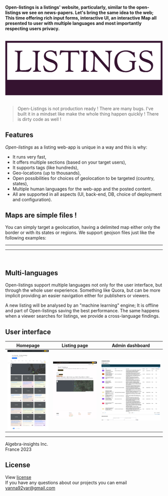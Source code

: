 
**Open-listings is a listings' website, particularly, similar to the open-listings we see on news-papers. Let's bring the same idea to the web; This time offering rich input forms, interactive UI, an interactive Map all presented to user with multiple languages and most importantly respecting users privacy.**  

<br>
<img src="logo.svg" alt="Open-listings logo" />
<br>
<br>

> Open-Listings is not production ready ! There are many bugs. I've built it in a mindset like make the whole thing happen quickly ! There is dirty code as well !

## Features
*Open-listings* as a listing web-app is unique in a way and this is why:
  - It runs very fast,
  - It offers multiple sections (based on your target users),
  - It supports tags (like hundreds),
  - Geo-locations (up to thousands),
  - Open possibilities for choices of geolocation to be targeted (country, states),
  - Multiple human languages for the web-app and the posted content.  
  - All are supported in all aspects (UI, back-end, DB, choice of deployment and configuration).

## Maps are simple files !

You can simply target a geolocation, having a delimited map either only the border or with its states or regions. We support geojson files just like the following examples:  


<script src="https://embed.github.com/view/geojson/yanna92yar/open-listings-data/main/states.fr.min.json"></script>

---
<script src="https://embed.github.com/view/geojson/yanna92yar/open-listings-data/main/geojson_nation_US.geojson"></script>

---
<script src="https://embed.github.com/view/geojson/yanna92yar/open-listings-data/main/italy-provinces-Ramer–Douglas–Peucker.json"></script>
<br>

## Multi-languages

Open-listings support multiple languages not only for the user interface, but through the whole user experience. Something like Quora, but can be more implicit providing an easier navigation either for publishers or viewers.

A new listing will be analysed by an "machine learning" engine; It is offline and part of Open-listings saving the best performance. The same happens when a viewer searches for listings, we provide a cross-language findings.

## User interface

Homepage             |  Listing page             |  Admin dashboard
:-------------------------:|:-------------------------:|:-------------------------:
![](./Screenshot%20homepage.png)  |  ![](./Screenshot%20-%20section%20-%20listing.png)  |  ![](./Screenshot%20admin.png)


---


Algebra-insights Inc.  
 France 2023

## License
  View [license](/LICENSE)  
  If
 you have any questions about our projects you can email [yanna92yar@gmail.com](mailto:yanna92yar@gmail.com)
